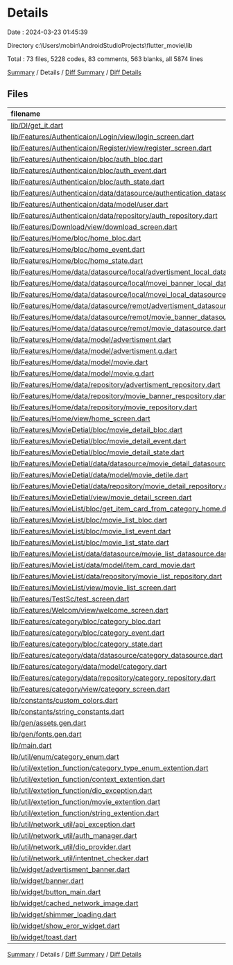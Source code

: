 # Details

Date : 2024-03-23 01:45:39

Directory c:\\Users\\mobin\\AndroidStudioProjects\\flutter_movie\\lib

Total : 73 files,  5228 codes, 83 comments, 563 blanks, all 5874 lines

[Summary](results.md) / Details / [Diff Summary](diff.md) / [Diff Details](diff-details.md)

## Files
| filename | language | code | comment | blank | total |
| :--- | :--- | ---: | ---: | ---: | ---: |
| [lib/DI/get_it.dart](/lib/DI/get_it.dart) | Dart | 83 | 0 | 17 | 100 |
| [lib/Features/Authenticaion/Login/view/login_screen.dart](/lib/Features/Authenticaion/Login/view/login_screen.dart) | Dart | 165 | 0 | 12 | 177 |
| [lib/Features/Authenticaion/Register/view/register_screen.dart](/lib/Features/Authenticaion/Register/view/register_screen.dart) | Dart | 374 | 1 | 26 | 401 |
| [lib/Features/Authenticaion/bloc/auth_bloc.dart](/lib/Features/Authenticaion/bloc/auth_bloc.dart) | Dart | 33 | 0 | 8 | 41 |
| [lib/Features/Authenticaion/bloc/auth_event.dart](/lib/Features/Authenticaion/bloc/auth_event.dart) | Dart | 15 | 0 | 6 | 21 |
| [lib/Features/Authenticaion/bloc/auth_state.dart](/lib/Features/Authenticaion/bloc/auth_state.dart) | Dart | 12 | 0 | 7 | 19 |
| [lib/Features/Authenticaion/data/datasource/authentication_datasource.dart](/lib/Features/Authenticaion/data/datasource/authentication_datasource.dart) | Dart | 57 | 0 | 6 | 63 |
| [lib/Features/Authenticaion/data/model/user.dart](/lib/Features/Authenticaion/data/model/user.dart) | Dart | 16 | 0 | 3 | 19 |
| [lib/Features/Authenticaion/data/repository/auth_repository.dart](/lib/Features/Authenticaion/data/repository/auth_repository.dart) | Dart | 34 | 0 | 7 | 41 |
| [lib/Features/Download/view/download_screen.dart](/lib/Features/Download/view/download_screen.dart) | Dart | 75 | 0 | 3 | 78 |
| [lib/Features/Home/bloc/home_bloc.dart](/lib/Features/Home/bloc/home_bloc.dart) | Dart | 63 | 1 | 6 | 70 |
| [lib/Features/Home/bloc/home_event.dart](/lib/Features/Home/bloc/home_event.dart) | Dart | 6 | 0 | 4 | 10 |
| [lib/Features/Home/bloc/home_state.dart](/lib/Features/Home/bloc/home_state.dart) | Dart | 26 | 0 | 5 | 31 |
| [lib/Features/Home/data/datasource/local/advertisment_local_datasource.dart](/lib/Features/Home/data/datasource/local/advertisment_local_datasource.dart) | Dart | 56 | 0 | 6 | 62 |
| [lib/Features/Home/data/datasource/local/movei_banner_local_datasource.dart](/lib/Features/Home/data/datasource/local/movei_banner_local_datasource.dart) | Dart | 57 | 0 | 6 | 63 |
| [lib/Features/Home/data/datasource/local/movei_local_datasource.dart](/lib/Features/Home/data/datasource/local/movei_local_datasource.dart) | Dart | 268 | 6 | 25 | 299 |
| [lib/Features/Home/data/datasource/remot/advertisment_datasource.dart](/lib/Features/Home/data/datasource/remot/advertisment_datasource.dart) | Dart | 23 | 0 | 4 | 27 |
| [lib/Features/Home/data/datasource/remot/movie_banner_datasource.dart](/lib/Features/Home/data/datasource/remot/movie_banner_datasource.dart) | Dart | 28 | 0 | 3 | 31 |
| [lib/Features/Home/data/datasource/remot/movie_datasource.dart](/lib/Features/Home/data/datasource/remot/movie_datasource.dart) | Dart | 123 | 0 | 14 | 137 |
| [lib/Features/Home/data/model/advertisment.dart](/lib/Features/Home/data/model/advertisment.dart) | Dart | 19 | 0 | 5 | 24 |
| [lib/Features/Home/data/model/advertisment.g.dart](/lib/Features/Home/data/model/advertisment.g.dart) | Dart | 36 | 4 | 8 | 48 |
| [lib/Features/Home/data/model/movie.dart](/lib/Features/Home/data/model/movie.dart) | Dart | 43 | 0 | 5 | 48 |
| [lib/Features/Home/data/model/movie.g.dart](/lib/Features/Home/data/model/movie.g.dart) | Dart | 48 | 4 | 8 | 60 |
| [lib/Features/Home/data/repository/advertisment_repository.dart](/lib/Features/Home/data/repository/advertisment_repository.dart) | Dart | 30 | 0 | 5 | 35 |
| [lib/Features/Home/data/repository/movie_banner_respository.dart](/lib/Features/Home/data/repository/movie_banner_respository.dart) | Dart | 30 | 0 | 5 | 35 |
| [lib/Features/Home/data/repository/movie_repository.dart](/lib/Features/Home/data/repository/movie_repository.dart) | Dart | 126 | 12 | 22 | 160 |
| [lib/Features/Home/view/home_screen.dart](/lib/Features/Home/view/home_screen.dart) | Dart | 628 | 1 | 27 | 656 |
| [lib/Features/MovieDetial/bloc/movie_detail_bloc.dart](/lib/Features/MovieDetial/bloc/movie_detail_bloc.dart) | Dart | 14 | 0 | 3 | 17 |
| [lib/Features/MovieDetial/bloc/movie_detail_event.dart](/lib/Features/MovieDetial/bloc/movie_detail_event.dart) | Dart | 2 | 0 | 2 | 4 |
| [lib/Features/MovieDetial/bloc/movie_detail_state.dart](/lib/Features/MovieDetial/bloc/movie_detail_state.dart) | Dart | 8 | 0 | 5 | 13 |
| [lib/Features/MovieDetial/data/datasource/movie_detail_datasource.dart](/lib/Features/MovieDetial/data/datasource/movie_detail_datasource.dart) | Dart | 27 | 0 | 4 | 31 |
| [lib/Features/MovieDetial/data/model/movie_detile.dart](/lib/Features/MovieDetial/data/model/movie_detile.dart) | Dart | 25 | 0 | 3 | 28 |
| [lib/Features/MovieDetial/data/repository/movie_detail_repository.dart](/lib/Features/MovieDetial/data/repository/movie_detail_repository.dart) | Dart | 20 | 0 | 4 | 24 |
| [lib/Features/MovieDetial/view/movie_detail_screen.dart](/lib/Features/MovieDetial/view/movie_detail_screen.dart) | Dart | 475 | 1 | 25 | 501 |
| [lib/Features/MovieList/bloc/get_item_card_from_category_home.dart](/lib/Features/MovieList/bloc/get_item_card_from_category_home.dart) | Dart | 102 | 0 | 17 | 119 |
| [lib/Features/MovieList/bloc/movie_list_bloc.dart](/lib/Features/MovieList/bloc/movie_list_bloc.dart) | Dart | 22 | 0 | 3 | 25 |
| [lib/Features/MovieList/bloc/movie_list_event.dart](/lib/Features/MovieList/bloc/movie_list_event.dart) | Dart | 11 | 0 | 7 | 18 |
| [lib/Features/MovieList/bloc/movie_list_state.dart](/lib/Features/MovieList/bloc/movie_list_state.dart) | Dart | 8 | 0 | 5 | 13 |
| [lib/Features/MovieList/data/datasource/movie_list_datasource.dart](/lib/Features/MovieList/data/datasource/movie_list_datasource.dart) | Dart | 120 | 0 | 15 | 135 |
| [lib/Features/MovieList/data/model/item_card_movie.dart](/lib/Features/MovieList/data/model/item_card_movie.dart) | Dart | 7 | 0 | 2 | 9 |
| [lib/Features/MovieList/data/repository/movie_list_repository.dart](/lib/Features/MovieList/data/repository/movie_list_repository.dart) | Dart | 96 | 1 | 16 | 113 |
| [lib/Features/MovieList/view/movie_list_screen.dart](/lib/Features/MovieList/view/movie_list_screen.dart) | Dart | 217 | 0 | 10 | 227 |
| [lib/Features/TestSc/test_screen.dart](/lib/Features/TestSc/test_screen.dart) | Dart | 69 | 5 | 5 | 79 |
| [lib/Features/Welcom/view/welcome_screen.dart](/lib/Features/Welcom/view/welcome_screen.dart) | Dart | 58 | 0 | 3 | 61 |
| [lib/Features/category/bloc/category_bloc.dart](/lib/Features/category/bloc/category_bloc.dart) | Dart | 21 | 0 | 6 | 27 |
| [lib/Features/category/bloc/category_event.dart](/lib/Features/category/bloc/category_event.dart) | Dart | 2 | 0 | 2 | 4 |
| [lib/Features/category/bloc/category_state.dart](/lib/Features/category/bloc/category_state.dart) | Dart | 11 | 0 | 5 | 16 |
| [lib/Features/category/data/datasource/category_datasource.dart](/lib/Features/category/data/datasource/category_datasource.dart) | Dart | 69 | 0 | 5 | 74 |
| [lib/Features/category/data/model/category.dart](/lib/Features/category/data/model/category.dart) | Dart | 22 | 0 | 5 | 27 |
| [lib/Features/category/data/repository/category_repository.dart](/lib/Features/category/data/repository/category_repository.dart) | Dart | 40 | 0 | 5 | 45 |
| [lib/Features/category/view/category_screen.dart](/lib/Features/category/view/category_screen.dart) | Dart | 252 | 3 | 14 | 269 |
| [lib/constants/custom_colors.dart](/lib/constants/custom_colors.dart) | Dart | 10 | 0 | 2 | 12 |
| [lib/constants/string_constants.dart](/lib/constants/string_constants.dart) | Dart | 13 | 0 | 3 | 16 |
| [lib/gen/assets.gen.dart](/lib/gen/assets.gen.dart) | Dart | 149 | 34 | 39 | 222 |
| [lib/gen/fonts.gen.dart](/lib/gen/fonts.gen.dart) | Dart | 5 | 9 | 5 | 19 |
| [lib/main.dart](/lib/main.dart) | Dart | 113 | 0 | 5 | 118 |
| [lib/util/enum/category_enum.dart](/lib/util/enum/category_enum.dart) | Dart | 19 | 0 | 2 | 21 |
| [lib/util/extetion_function/category_type_enum_extention.dart](/lib/util/extetion_function/category_type_enum_extention.dart) | Dart | 26 | 0 | 10 | 36 |
| [lib/util/extetion_function/context_extention.dart](/lib/util/extetion_function/context_extention.dart) | Dart | 6 | 0 | 2 | 8 |
| [lib/util/extetion_function/dio_exception.dart](/lib/util/extetion_function/dio_exception.dart) | Dart | 9 | 0 | 3 | 12 |
| [lib/util/extetion_function/movie_extention.dart](/lib/util/extetion_function/movie_extention.dart) | Dart | 14 | 0 | 3 | 17 |
| [lib/util/extetion_function/string_extention.dart](/lib/util/extetion_function/string_extention.dart) | Dart | 5 | 0 | 1 | 6 |
| [lib/util/network_util/api_exception.dart](/lib/util/network_util/api_exception.dart) | Dart | 45 | 0 | 2 | 47 |
| [lib/util/network_util/auth_manager.dart](/lib/util/network_util/auth_manager.dart) | Dart | 25 | 0 | 8 | 33 |
| [lib/util/network_util/dio_provider.dart](/lib/util/network_util/dio_provider.dart) | Dart | 7 | 0 | 2 | 9 |
| [lib/util/network_util/intentnet_checker.dart](/lib/util/network_util/intentnet_checker.dart) | Dart | 12 | 0 | 3 | 15 |
| [lib/widget/advertisment_banner.dart](/lib/widget/advertisment_banner.dart) | Dart | 58 | 0 | 4 | 62 |
| [lib/widget/banner.dart](/lib/widget/banner.dart) | Dart | 50 | 0 | 4 | 54 |
| [lib/widget/button_main.dart](/lib/widget/button_main.dart) | Dart | 35 | 0 | 4 | 39 |
| [lib/widget/cached_network_image.dart](/lib/widget/cached_network_image.dart) | Dart | 23 | 0 | 4 | 27 |
| [lib/widget/shimmer_loading.dart](/lib/widget/shimmer_loading.dart) | Dart | 404 | 0 | 27 | 431 |
| [lib/widget/show_eror_widget.dart](/lib/widget/show_eror_widget.dart) | Dart | 17 | 1 | 4 | 22 |
| [lib/widget/toast.dart](/lib/widget/toast.dart) | Dart | 11 | 0 | 2 | 13 |

[Summary](results.md) / Details / [Diff Summary](diff.md) / [Diff Details](diff-details.md)